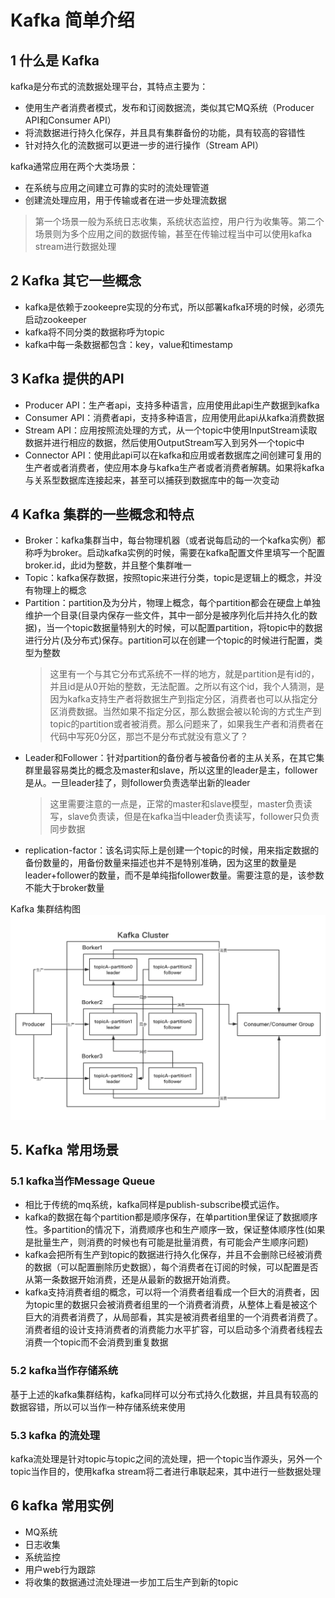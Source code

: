# Kafka 简单介绍

## 1 什么是 Kafka

kafka是分布式的流数据处理平台，其特点主要为：

- 使用生产者消费者模式，发布和订阅数据流，类似其它MQ系统（Producer API和Consumer API）
- 将流数据进行持久化保存，并且具有集群备份的功能，具有较高的容错性
- 针对持久化的流数据可以更进一步的进行操作（Stream API）

kafka通常应用在两个大类场景：

- 在系统与应用之间建立可靠的实时的流处理管道
- 创建流处理应用，用于传输或者在进一步处理流数据

> 第一个场景一般为系统日志收集，系统状态监控，用户行为收集等。第二个场景则为多个应用之间的数据传输，甚至在传输过程当中可以使用kafka stream进行数据处理

## 2 Kafka 其它一些概念

- kafka是依赖于zookeepre实现的分布式，所以部署kafka环境的时候，必须先启动zookeeper
- kafka将不同分类的数据称呼为topic
- kafka中每一条数据都包含：key，value和timestamp

## 3 Kafka 提供的API

- Producer API：生产者api，支持多种语言，应用使用此api生产数据到kafka
- Consumer API：消费者api，支持多种语言，应用使用此api从kafka消费数据
- Stream API：应用按照流处理的方式，从一个topic中使用InputStream读取数据并进行相应的数据，然后使用OutputStream写入到另外一个topic中
- Connector API：使用此api可以在kafka和应用或者数据库之间创建可复用的生产者或者消费者，使应用本身与kafka生产者或者消费者解耦。如果将kafka与关系型数据库连接起来，甚至可以捕获到数据库中的每一次变动

## 4 Kafka 集群的一些概念和特点

- Broker：kafka集群当中，每台物理机器（或者说每启动的一个kafka实例）都称呼为broker。启动kafka实例的时候，需要在kafka配置文件里填写一个配置broker.id，此id为整数，并且整个集群唯一
- Topic：kafka保存数据，按照topic来进行分类，topic是逻辑上的概念，并没有物理上的概念
- Partition：partition及为分片，物理上概念，每个partition都会在硬盘上单独维护一个目录(目录内保存一些文件，其中一部分是被序列化后并持久化的数据)，当一个topic数据量特别大的时候，可以配置partition，将topic中的数据进行分片(及分布式)保存。partition可以在创建一个topic的时候进行配置，类型为整数
    > 这里有一个与其它分布式系统不一样的地方，就是partition是有id的，并且id是从0开始的整数，无法配置。之所以有这个id，我个人猜测，是因为kafka支持生产者将数据生产到指定分区，消费者也可以从指定分区消费数据。当然如果不指定分区，那么数据会被以轮询的方式生产到topic的partition或者被消费。那么问题来了，如果我生产者和消费者在代码中写死0分区，那岂不是分布式就没有意义了？
- Leader和Follower：针对partition的备份者与被备份者的主从关系，在其它集群里最容易类比的概念及master和slave，所以这里的leader是主，follower是从。一旦leader挂了，则follower负责选举出新的leader
    > 这里需要注意的一点是，正常的master和slave模型，master负责读写，slave负责读，但是在kafka当中leader负责读写，follower只负责同步数据
- replication-factor：该名词实际上是创建一个topic的时候，用来指定数据的备份数量的，用备份数量来描述也并不是特别准确，因为这里的数量是leader+follower的数量，而不是单纯指follower数量。需要注意的是，该参数不能大于broker数量

Kafka 集群结构图
![avatar](img/kafka-cluster.png)

## 5. Kafka 常用场景

### 5.1 kafka当作Message Queue

- 相比于传统的mq系统，kafka同样是publish-subscribe模式运作。
- kafka的数据在每个partition都是顺序保存，在单partition里保证了数据顺序性。多partition的情况下，消费顺序也和生产顺序一致，保证整体顺序性(如果是批量生产，则消费的时候也有可能是批量消费，有可能会产生顺序问题)
- kafka会把所有生产到topic的数据进行持久化保存，并且不会删除已经被消费的数据（可以配置删除历史数据），每个消费者在订阅的时候，可以配置是否从第一条数据开始消费，还是从最新的数据开始消费。
- kafka支持消费者组的概念，可以将一个消费者组看成一个巨大的消费者，因为topic里的数据只会被消费者组里的一个消费者消费，从整体上看是被这个巨大的消费者消费了，从局部看，其实是被消费者组里的一个消费者消费了。消费者组的设计支持消费者的消费能力水平扩容，可以启动多个消费者线程去消费一个topic而不会消费到重复数据

### 5.2 kafka当作存储系统

基于上述的kafka集群结构，kafka同样可以分布式持久化数据，并且具有较高的数据容错，所以可以当作一种存储系统来使用

### 5.3 kafka 的流处理

kafka流处理是针对topic与topic之间的流处理，把一个topic当作源头，另外一个topic当作目的，使用kafka stream将二者进行串联起来，其中进行一些数据处理

## 6 kafka 常用实例

- MQ系统
- 日志收集
- 系统监控
- 用户web行为跟踪
- 将收集的数据通过流处理进一步加工后生产到新的topic
